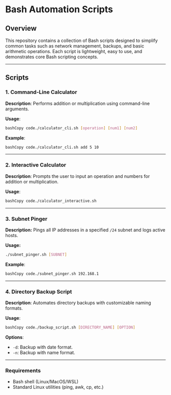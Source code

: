 # Bash Automation Scripts

## Overview
This repository contains a collection of Bash scripts designed to simplify common tasks such as network management, backups, and basic arithmetic operations. Each script is lightweight, easy to use, and demonstrates core Bash scripting concepts.

---

## Scripts

### 1. Command-Line Calculator

**Description**: Performs addition or multiplication using command-line arguments.

**Usage**:
```bash
bashCopy code./calculator_cli.sh [operation] [num1] [num2]
```

**Example**:
```bash
bashCopy code./calculator_cli.sh add 5 10
```

---

### 2. Interactive Calculator

**Description**: Prompts the user to input an operation and numbers for addition or multiplication.

**Usage**:
```bash
bashCopy code./calculator_interactive.sh
```

---

### 3. Subnet Pinger

**Description:** Pings all IP addresses in a specified `/24` subnet and logs active hosts.

**Usage:**
```bash
./subnet_pinger.sh [SUBNET]
```
  
**Example**:
```bash
bashCopy code./subnet_pinger.sh 192.168.1
```

---

### 4. Directory Backup Script

**Description**: Automates directory backups with customizable naming formats.

**Usage**:
```bash
bashCopy code./backup_script.sh [DIRECTORY_NAME] [OPTION]
```

**Options**:
 - `-d`: Backup with date format.
 - `-n`: Backup with name format.

---

### Requirements

 - Bash shell (Linux/MacOS/WSL)
 - Standard Linux utilities (ping, awk, cp, etc.)
